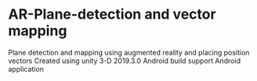 # AR-Plane-detection and vector mapping

Plane detection and mapping using augmented reality and placing position vectors
Created using unity 3-D 2019.3.0
Android build support
Android application 
